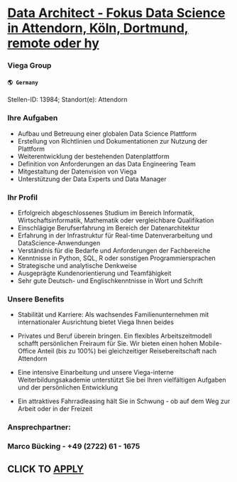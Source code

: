 # [Data Architect - Fokus Data Science in Attendorn, Köln, Dortmund, remote oder hy](https://www.remotewlb.com/apply/data-architect-fokus-data-science-in-attendorn-koln-dortmund-remote-oder-hy)  
### Viega Group  
#### `🌎 Germany`  

Stellen-ID: 13984; Standort(e): Attendorn

### Ihre Aufgaben

  * Aufbau und Betreuung einer globalen Data Science Plattform
  * Erstellung von Richtlinien und Dokumentationen zur Nutzung der Plattform 
  * Weiterentwicklung der bestehenden Datenplattform
  * Definition von Anforderungen an das Data Engineering Team
  * Mitgestaltung der Datenvision von Viega
  * Unterstützung der Data Experts und Data Manager

### Ihr Profil

  * Erfolgreich abgeschlossenes Studium im Bereich Informatik, Wirtschaftsinformatik, Mathematik oder vergleichbare Qualifikation
  * Einschlägige Berufserfahrung im Bereich der Datenarchitektur
  * Erfahrung in der Infrastruktur für Real-time Datenverarbeitung und DataScience-Anwendungen
  * Verständnis für die Bedarfe und Anforderungen der Fachbereiche
  * Kenntnisse in Python, SQL, R oder sonstigen Programmiersprachen
  * Strategische und analytische Denkweise
  * Ausgeprägte Kundenorientierung und Teamfähigkeit
  * Sehr gute Deutsch- und Englischkenntnisse in Wort und Schrift

### Unsere Benefits

  * Stabilität und Karriere: Als wachsendes Familienunternehmen mit internationaler Ausrichtung bietet Viega Ihnen beides 
  * Privates und Beruf überein bringen. Ein flexibles Arbeitszeitmodell schafft persönlichen Freiraum für Sie. Wir bieten einen hohen Mobile-Office Anteil (bis zu 100%) bei gleichzeitiger Reisebereitschaft nach Attendorn
  * Eine intensive Einarbeitung und unsere Viega-interne Weiterbildungsakademie unterstützt Sie bei Ihren vielfältigen Aufgaben und der persönlichen Entwicklung 

  * Ein attraktives Fahrradleasing hält Sie in Schwung - ob auf dem Weg zur Arbeit oder in der Freizeit 

### Ansprechpartner:

### Marco Bücking - +49 (2722) 61 - 1675

  
## CLICK TO [APPLY](https://www.remotewlb.com/apply/data-architect-fokus-data-science-in-attendorn-koln-dortmund-remote-oder-hy)

